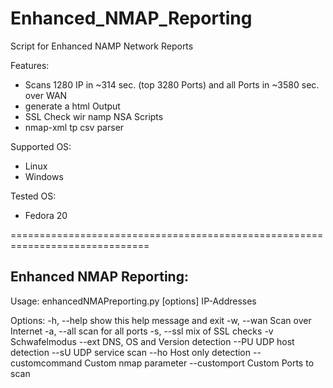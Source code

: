 Enhanced_NMAP_Reporting
=======================

Script for Enhanced NAMP Network Reports

Features:
 - Scans 1280 IP in ~314 sec. (top 3280 Ports) and all Ports in ~3580 sec. over WAN
 - generate a html Output
 - SSL Check wir namp NSA Scripts
 - nmap-xml tp csv parser

Supported OS:
 - Linux
 - Windows

 Tested OS:
 - Fedora 20

==============================================================================

Enhanced NMAP Reporting:
------------------------
Usage: enhancedNMAPreporting.py [options] IP-Addresses

Options:
  -h, --help       show this help message and exit
  -w, --wan        Scan over Internet
  -a, --all        scan for all ports
  -s, --ssl        mix of SSL checks
  -v               Schwafelmodus
  --ext            DNS, OS and Version detection
  --PU             UDP host detection
  --sU             UDP service scan
  --ho             Host only detection
  --customcommand  Custom nmap parameter
  --customport     Custom Ports to scan
